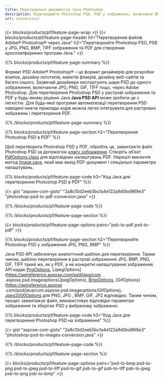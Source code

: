 ```yaml
---
title: Перетворення документів Java Photoshop
description: Перетворюйте Photoshop PSD, PSB у зображення, включаючи BMP, JPG, PNG, TIFF та PDF за допомогою бібліотеки Java.
url: conversion/
---
```


{{< blocks/products/pf/feature-page-wrap >}}
{{< blocks/products/pf/feature-page-header h1="Перетворення файлів Adobe® Photoshop® через Java" h2="Перетворюйте Photoshop PSD, PSB у JPG, PNG, BMP, TIFF зображення та PDF для створення кросплатформних програм Java." >}}

{{% blocks/products/pf/feature-page-summary %}}

Формат PSD Adobe® Photoshop® – це формат дизайнерів для розробки візиток, дизайну логотипів, макетів флаєрів, дизайну веб-сайтів та багато іншого. Зазвичай дизайнери експортують шари PSD до одного зображення, включаючи JPG, PNG, GIF, TIFF тощо, через Adobe Photoshop. Для перетворення Photoshop PSD у растрові зображення та PDF у будь-якому рішенні Java **Java PSD API** може зробити це з легкістю. Для будь-якої програми автоматизації перетворення PSD наведені нижче приклади кодів можна легко інтегрувати для растрових зображень і перетворення PDF.

{{% /blocks/products/pf/feature-page-summary  %}}

{{% blocks/products/pf/feature-page-section  h2="Перетворення Photoshop PSD в PDF" %}}

Щоб перетворити Photoshop PSD у PDF, обробіть це, завантажте файл Photoshop PSD за допомогою [класу зображення](https://apireference.aspose.com/psd/java/com.aspose.psd/Image). Створіть об’єкт [PdfOptions class](https://apireference.aspose.com/psd/java/com.aspose.psd.imageoptions/PdfOptions) для відповідних налаштувань PDF. Нарешті викличте метод [Image.save](https://apireference.aspose.com/psd/java/com.aspose.psd/Image#save-java.lang.String-com.aspose.psd.ImageOptionsBase-), який має вихід PDF-документ і спеціальні параметри налаштувань.

{{% blocks/products/pf/feature-page-code h3="Код Java для перетворення Photoshop PSD в PDF" %}}

{{< gist "aspose-com-gists" "2a8c10d2eeb5bcfa4e122a9d0bd969e3" "photoshop-psd-to-pdf-conversion.java" >}}

{{% /blocks/products/pf/feature-page-code  %}}

{{% /blocks/products/pf/feature-page-section %}}

{{< blocks/products/pf/feature-page-options pairs="psb-to-pdf psd-to-pdf" >}}

{{% blocks/products/pf/feature-page-section  h2="Перетворюйте Photoshop PSD у зображення JPG, PNG, BMP" %}}

Java PSD API забезпечує аналогічний шаблон для перетворення. Таким чином, шаблон перетворення в растрові зображення JPG, BMP, PNG, GIF, TIFF такий же, як у PDF, а не конкретні налаштування зображення. API надає [PngOptions](https://apireference.aspose.com/psd/java/com.aspose.psd.imageoptions/PngOptions), [JpegOptions](https://apireference.aspose.com/psd/java/com .aspose.psd.imageoptions/JpegOptions), [BmpOptions](https://apireference.aspose.com/psd/java/com.aspose.psd.imageoptions/BmpOptions), [GifOptions](https://apireference.aspose .com/psd/java/com.aspose.psd.imageoptions/GifOptions), [Jpeg2000Options](https://apireference.aspose.com/psd/java/com.aspose.psd.imageoptions/Jpeg2000Options) для PNG, JPG , BMP, GIF, JP2 відповідно. Таким чином, процес завантажує файл, використовує відповідні параметри зображення та зберігає PSD у вибраному зображенні.

{{% blocks/products/pf/feature-page-code h3="Код Java для перетворення Photoshop PSD на зображення" %}}

{{< gist "aspose-com-gists" "2a8c10d2eeb5bcfa4e122a9d0bd969e3" "photoshop-psd-to-images-conversion.java" >}}

{{% /blocks/products/pf/feature-page-code  %}}

{{% /blocks/products/pf/feature-page-section %}}

{{< blocks/products/pf/feature-page-options pairs="psd-to-bmp psd-to-png psd-to-jpeg psd-to-tiff psd-to-gif psb-to-gif psb-to-tiff psb-to-jpeg psb-to-png psb-to-bmp" >}}
